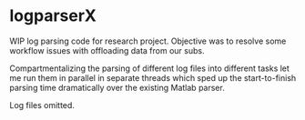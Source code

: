 # logparserX
WIP log parsing code for research project. Objective was to resolve some workflow issues with offloading data from our subs.

Compartmentalizing the parsing of different log files into different tasks let me run them in parallel in separate threads which sped up the start-to-finish parsing time dramatically over the existing Matlab parser.

Log files omitted.
